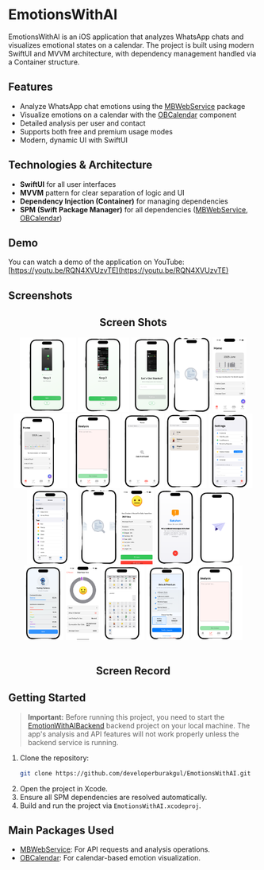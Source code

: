 # EmotionsWithAI

EmotionsWithAI is an iOS application that analyzes WhatsApp chats and visualizes emotional states on a calendar. The project is built using modern SwiftUI and MVVM architecture, with dependency management handled via a Container structure.

## Features

- Analyze WhatsApp chat emotions using the [MBWebService](https://github.com/developerburakgul/MBWebService) package
- Visualize emotions on a calendar with the [OBCalendar](https://github.com/oBilet/OBCalendar) component
- Detailed analysis per user and contact
- Supports both free and premium usage modes
- Modern, dynamic UI with SwiftUI

## Technologies & Architecture

- **SwiftUI** for all user interfaces
- **MVVM** pattern for clear separation of logic and UI
- **Dependency Injection (Container)** for managing dependencies
- **SPM (Swift Package Manager)** for all dependencies ([MBWebService](https://github.com/developerburakgul/MBWebService), [OBCalendar](https://github.com/oBilet/OBCalendar))

## Demo

You can watch a demo of the application on YouTube:  
[https://youtu.be/RQN4XVUzvTE](https://youtu.be/RQN4XVUzvTE)

## Screenshots

<div>
    <h2 align=center> Screen Shots </h2>
</div>

<div align=center>
      <img height=150 src="https://github.com/developerburakgul/EmotionsWithAI/blob/main/SS/Onboarding-1.png">
   <img height=150 src="https://github.com/developerburakgul/EmotionsWithAI/blob/main/SS/Onboarding-2.png">
   <img height=150 src="https://github.com/developerburakgul/EmotionsWithAI/blob/main/SS/Onboarding-Last.png">
   <img height=150 src="https://github.com/developerburakgul/EmotionsWithAI/blob/main/SS/SplashScreen.png">
  <img height=150 src="https://github.com/developerburakgul/EmotionsWithAI/blob/main/SS/HomeScreen.png">
   <img height=150 src="https://github.com/developerburakgul/EmotionsWithAI/blob/main/SS/HomeScreenEmpty.png">
   <img height=150 src="https://github.com/developerburakgul/EmotionsWithAI/blob/main/SS/AnalysisTab.png">
   <img height=150 src="https://github.com/developerburakgul/EmotionsWithAI/blob/main/SS/PersonScreenEmpty.png">
   <img height=150 src="https://github.com/developerburakgul/EmotionsWithAI/blob/main/SS/PersonScreenNonEmpty.png">
   <img height=150 src="https://github.com/developerburakgul/EmotionsWithAI/blob/main/SS/SettingsScreen.png">
   <img height=150 src="https://github.com/developerburakgul/EmotionsWithAI/blob/main/SS/ChatImport.png">
      <img height=150 src="https://github.com/developerburakgul/EmotionsWithAI/blob/main/SS/WhatsappLoading.png">
   <img height=150 src="https://github.com/developerburakgul/EmotionsWithAI/blob/main/SS/WhatsappEmotionResult.png">
   <img height=150 src="https://github.com/developerburakgul/EmotionsWithAI/blob/main/SS/WhatsapEmotionAnalysisNonResult.png">

   <img height=150 src="https://github.com/developerburakgul/EmotionsWithAI/blob/main/SS/OneTimeAnalysisLoader.png">
   <img height=150 src="https://github.com/developerburakgul/EmotionsWithAI/blob/main/SS/OneTimeAnalysisResult.png">
   <img height=150 src="https://github.com/developerburakgul/EmotionsWithAI/blob/main/SS/PersonDetailScreen.png">
   <img height=150 src="https://github.com/developerburakgul/EmotionsWithAI/blob/main/SS/CalendarScreen.png">

   <img height=150 src="https://github.com/developerburakgul/EmotionsWithAI/blob/main/SS/PremiumSheet.png">
   <img height=150 src="https://github.com/developerburakgul/EmotionsWithAI/blob/main/SS/AnalysisTab.png">
   
</div>

<br>
<div>
    <h2 align=center> Screen Record </h2>
</div>

## Getting Started

> **Important:** Before running this project, you need to start the [EmotionWithAIBackend](https://github.com/developerburakgul/EmotionWithAIBackend) backend project on your local machine. The app's analysis and API features will not work properly unless the backend service is running.

1. Clone the repository:
   ```sh
   git clone https://github.com/developerburakgul/EmotionsWithAI.git
   ```
2. Open the project in Xcode.
3. Ensure all SPM dependencies are resolved automatically.
4. Build and run the project via `EmotionsWithAI.xcodeproj`.

## Main Packages Used

- [MBWebService](https://github.com/developerburakgul/MBWebService): For API requests and analysis operations.
- [OBCalendar](https://github.com/oBilet/OBCalendar): For calendar-based emotion visualization.


